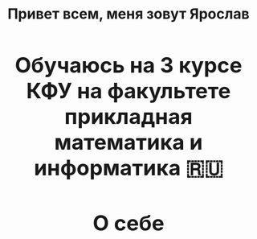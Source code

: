 

<!--
**9archik/9archik** is a ✨ _special_ ✨ repository because its `README.md` (this file) appears on your GitHub profile.

Here are some ideas to get you started:

- 🔭 I’m currently working on ...
- 🌱 I’m currently learning ...
- 👯 I’m looking to collaborate on ...
- 🤔 I’m looking for help with ...
- 💬 Ask me about ...
- 📫 How to reach me: ...
- 😄 Pronouns: ...
- ⚡ Fun fact: ...
-->

<h1 fontSize="16" align="center">Привет всем, меня зовут <span target="_blank">Ярослав</a> 
<h2 fontSize="14"  align="center">Обучаюсь на 3 курсе КФУ на факультете прикладная математика и информатика 🇷🇺</h3>
<h2 fontSize="14"  align="center">О себе</h2>
